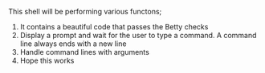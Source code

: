 This shell will be performing various functons;
1) It contains a beautiful code that passes the Betty checks
2) Display a prompt and wait for the user to type a command. A command line always ends with a new line
3) Handle command lines with arguments
4) Hope this works
